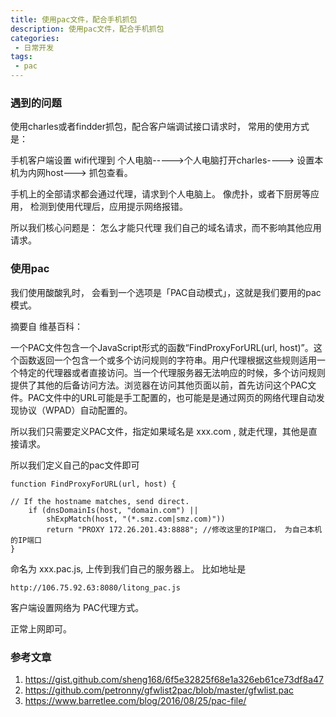 ```yaml
---
title: 使用pac文件，配合手机抓包
description: 使用pac文件，配合手机抓包
categories:
 - 日常开发
tags:
 - pac
---
```



### 遇到的问题

使用charles或者findder抓包，配合客户端调试接口请求时， 
常用的使用方式是：

手机客户端设置 wifi代理到 个人电脑----->个人电脑打开charles----> 设置本机为内网host---> 抓包查看。


手机上的全部请求都会通过代理，请求到个人电脑上。 像虎扑，或者下厨房等应用， 检测到使用代理后，应用提示网络报错。


所以我们核心问题是： 怎么才能只代理 我们自己的域名请求，而不影响其他应用请求。


### 使用pac


我们使用酸酸乳时， 会看到一个选项是「PAC自动模式」，这就是我们要用的pac模式。

摘要自 维基百科：

>
一个PAC文件包含一个JavaScript形式的函数“FindProxyForURL(url, host)”。这个函数返回一个包含一个或多个访问规则的字符串。用户代理根据这些规则适用一个特定的代理器或者直接访问。当一个代理服务器无法响应的时候，多个访问规则提供了其他的后备访问方法。浏览器在访问其他页面以前，首先访问这个PAC文件。PAC文件中的URL可能是手工配置的，也可能是是通过网页的网络代理自动发现协议（WPAD）自动配置的。


所以我们只需要定义PAC文件，指定如果域名是 xxx.com , 就走代理，其他是直接请求。


所以我们定义自己的pac文件即可

```
function FindProxyForURL(url, host) {

// If the hostname matches, send direct.
    if (dnsDomainIs(host, "domain.com") ||
        shExpMatch(host, "(*.smz.com|smz.com)"))
        return "PROXY 172.26.201.43:8888"; //修改这里的IP端口， 为自己本机的IP端口
}
```

命名为 xxx.pac.js, 上传到我们自己的服务器上。 比如地址是

```
http://106.75.92.63:8080/litong_pac.js
```


客户端设置网络为 PAC代理方式。


正常上网即可。



### 参考文章

1. https://gist.github.com/sheng168/6f5e32825f68e1a326eb61ce73df8a47
2. https://github.com/petronny/gfwlist2pac/blob/master/gfwlist.pac
3. https://www.barretlee.com/blog/2016/08/25/pac-file/